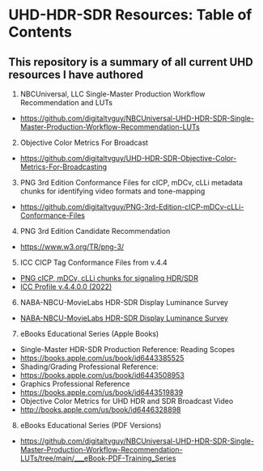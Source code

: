 # UHD-HDR-SDR Resources: Table of Contents
This repository is a summary of all current UHD resources I have authored
---

1. NBCUniversal, LLC Single-Master Production Workflow Recommendation and LUTs <br/>
  * https://github.com/digitaltvguy/NBCUniversal-UHD-HDR-SDR-Single-Master-Production-Workflow-Recommendation-LUTs
2. Objective Color Metrics For Broadcast
  * https://github.com/digitaltvguy/UHD-HDR-SDR-Objective-Color-Metrics-For-Broadcasting
3. PNG 3rd Edition Conformance Files for cICP, mDCv, cLLi metadata chunks for identifying video formats and tone-mapping
  * https://github.com/digitaltvguy/PNG-3rd-Edition-cICP-mDCv-cLLi-Conformance-Files <br/>
4. PNG 3rd Edition Candidate Recommendation <br/>
  * https://www.w3.org/TR/png-3/
5. ICC CICP Tag Conformance Files from v.4.4
  * [PNG cICP, mDCv, cLLi chunks for signaling HDR/SDR](https://github.com/digitaltvguy/ICC-v4.4-Profiles-with-CICP-Tags-for-HDR-and-SDR-Broadcast-Applications)
  * [ICC Profile v.4.4.0.0 (2022)](https://www.color.org/specification/ICC.1-2022-05.pdf)
6. NABA-NBCU-MovieLabs HDR-SDR Display Luminance Survey
  * [NABA-NBCU-MovieLabs HDR-SDR Display Luminance Survey](https://github.com/digitaltvguy/SDR-HDR-Display-Luminance-Survey)
7. eBooks Educational Series (Apple Books)
  * Single-Master HDR-SDR Production Reference: Reading Scopes
  * https://books.apple.com/us/book/id6443385525
  * Shading/Grading Professional Reference: 
  * https://books.apple.com/us/book/id6443508953
  * Graphics Professional Reference
  * https://books.apple.com/us/book/id6443519839
  * Objective Color Metrics for UHD HDR and SDR Broadcast Video
  * http://books.apple.com/us/book/id6446328898
8. eBooks Educational Series (PDF Versions)
  * https://github.com/digitaltvguy/NBCUniversal-UHD-HDR-SDR-Single-Master-Production-Workflow-Recommendation-LUTs/tree/main/___eBook-PDF-Training_Series 
           
<br/>
